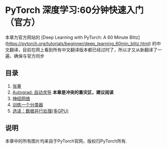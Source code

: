 # PyTorch 深度学习:60分钟快速入门 （官方）

本章为官方网站的
[Deep Learning with PyTorch: A 60 Minute Blitz]
(https://pytorch.org/tutorials/beginner/deep_learning_60min_blitz.html)
的中文翻译，目前在网上看到所有中文翻译版本都已经过时了，所以才又从新翻译了一遍，确保与官方同步

## 目录

1. [张量](1_tensor_tutorial.ipynb)
2. [Autograd: 自动求导](2_autograd_tutorial.ipynb) **本章是冲突的重灾区，建议阅读**
3. [神经网络](3_neural_networks_tutorial.ipynb)
4. [训练一个分类器](4_cifar10_tutorial.ipynb)
5. [选读：数据并行处理(多GPU)](5_data_parallel_tutorial.ipynb)

## 说明
本章中的所有图片均来自于PyTorch官网，版权归PyTorch所有.